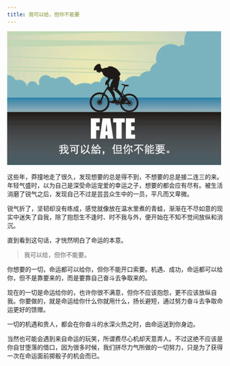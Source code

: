```yaml
---
title: 我可以给，但你不能要
---
```


![我可以给，但你不能要](/img/2012-09-09.jpg "我可以给，但你不能要")


这些年，莽撞地走了很久，发现想要的总是得不到，不想要的总是接二连三的来。年轻气盛时，以为自己是深受命运宠爱的幸运之子，想要的都会应有尽有。被生活消磨了锐气之后，发现自己不过是芸芸众生中的一员，平凡而又卑微。

锐气折了，坚韧却没有练成，感觉就像放在温水里煮的青蛙，渐渐在不尽如意的现实中迷失了自我，除了抱怨生不逢时、时不我与外，便开始在不知不觉间放纵和消沉。

直到看到这句话，才恍然明白了命运的本意。

> 我可以给，但你不能要。

你想要的一切，命运都可以给你，但你不能开口索要。机遇、成功，命运都可以给你，但不是靠要来的，而是要靠自己奋斗去争取来的。

现在的一切是命运给你的，也许你很不满意，但你不应该抱怨，更不应该放纵自我。你要做的，就是命运给你什么你就用什么，扬长避短，通过努力奋斗去争取命运更好的馈赠。

一切的机遇和贵人，都会在你奋斗的水深火热之时，由命运送到你身边。

当然也可能会遇到来自命运的玩笑，所谓费尽心机却天意弄人。不过这绝不应该是你自甘堕落的借口，因为很多时候，我们拼尽力气所做的一切努力，只是为了获得一次在命运面前掷骰子的机会而已。